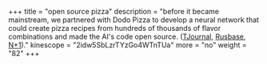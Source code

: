 +++
title = "open source pizza"
description = "before it became mainstream, we partnered with Dodo Pizza to develop a neural network that could create pizza recipes from hundreds of thousands of flavor combinations and made the AI's code open source. ([TJournal](https://web.archive.org/web/20191009080447/https://tjournal.ru/tech/120179-dodo-picca-sozdala-piccu-s-pomoshchyu-neyrosetey-i-opublikovala-ishodnyy-kod-v-otkrytom-dostupe), [Rusbase](https://web.archive.org/web/20191008210146/https://rb.ru/story/dodo-pizza-ai/), [N+1](https://web.archive.org/web/20200724205203/https://vk.com/wall-91933860_264687))."
kinescope = "2idw5SbLzrTYzGo4WTnTUa"
more = "no"
weight = "82"
+++